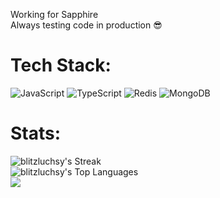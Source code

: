 Working for Sapphire<br>Always testing code in production 😎


# Tech Stack:
![JavaScript](https://img.shields.io/badge/javascript-%23323330.svg?style=for-the-badge&logo=javascript&logoColor=%23F7DF1E) ![TypeScript](https://img.shields.io/badge/typescript-%23007ACC.svg?style=for-the-badge&logo=typescript&logoColor=white) ![Redis](https://img.shields.io/badge/redis-%23DD0031.svg?style=for-the-badge&logo=redis&logoColor=white) ![MongoDB](https://img.shields.io/badge/MongoDB-%234ea94b.svg?style=for-the-badge&logo=mongodb&logoColor=white)
# Stats:
![blitzluchsy's Streak](https://github-readme-streak-stats.herokuapp.com/?user=blitzluchsy&theme=dark&hide_border=false)<br>
![blitzluchsy's Top Languages](https://github-readme-stats.vercel.app/api/top-langs/?username=blitzluchsy&theme=dark&show_icons=true&hide_border=false&layout=compact)<br>
![](https://quotes-github-readme.vercel.app/api?type=horizontal&theme=dark)
